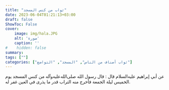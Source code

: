 ```yaml
---
title: "ثواب من كنس المسجد"
date: 2023-06-04T01:21:13+03:00
draft: false
ShowToc: False
cover:
    image: img/hala.JPG
    alt: 'صورة'
    caption: ''
#    hidden: false
summary: 
tags: [""]
categories: ["ثواب أصناف من الناس", "المسجد", "التواضع"]
---
```

عن أبي إبراهيم عليه‌السلام قال : قال رسول الله صلى‌الله‌عليه‌وآله
من كنس المسجد يوم الخميس ليلة الجمعة فأخرج منه التراب قدر ما يذرى
في العين غفر له.

